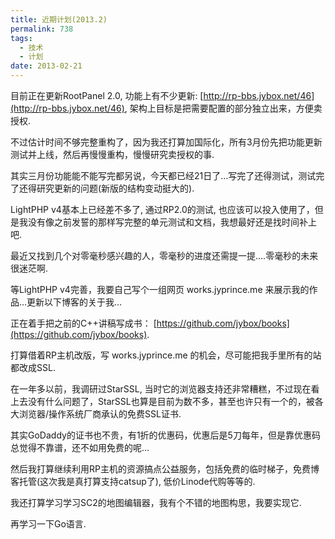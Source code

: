 ```yaml
---
title: 近期计划(2013.2)
permalink: 738
tags:
  - 技术
  - 计划
date: 2013-02-21
---
```


目前正在更新RootPanel 2.0, 功能上有不少更新: [http://rp-bbs.jybox.net/46](http://rp-bbs.jybox.net/46), 架构上目标是把需要配置的部分独立出来，方便卖授权.

不过估计时间不够完整重构了，因为我还打算加国际化，所有3月份先把功能更新测试并上线，然后再慢慢重构，慢慢研究卖授权的事.

其实三月份功能能不能写完都另说，今天都已经21日了&#8230;写完了还得测试，测试完了还得研究更新的问题(新版的结构变动挺大的).

LightPHP v4基本上已经差不多了, 通过RP2.0的测试, 也应该可以投入使用了，但是我没有像之前发誓的那样写完整的单元测试和文档，我想最好还是找时间补上吧.

最近又找到几个对零毫秒感兴趣的人，零毫秒的进度还需提一提&#8230;.零毫秒的未来很迷茫啊.

等LightPHP v4完善，我要自己写个一组网页 works.jyprince.me 来展示我的作品&#8230;更新以下博客的关于我&#8230;

正在着手把之前的C++讲稿写成书： [https://github.com/jybox/books](https://github.com/jybox/books).

打算借着RP主机改版，写 works.jyprince.me 的机会，尽可能把我手里所有的站都改成SSL.

在一年多以前，我调研过StarSSL, 当时它的浏览器支持还非常糟糕，不过现在看上去没有什么问题了，StarSSL也算是目前为数不多，甚至也许只有一个的，被各大浏览器/操作系统厂商承认的免费SSL证书.

其实GoDaddy的证书也不贵，有1折的优惠码，优惠后是5刀每年，但是靠优惠码总觉得不靠谱，还不如用免费的呢&#8230;

然后我打算继续利用RP主机的资源搞点公益服务，包括免费的临时梯子，免费博客托管(这次我是真打算支持catsup了), 低价Linode代购等等的.

我还打算学习学习SC2的地图编辑器，我有个不错的地图构思，我要实现它.

再学习一下Go语言.
